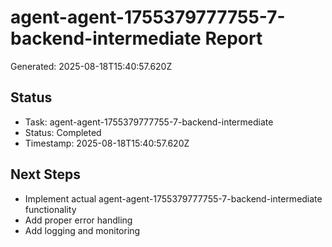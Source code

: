 # agent-agent-1755379777755-7-backend-intermediate Report

Generated: 2025-08-18T15:40:57.620Z

## Status
- Task: agent-agent-1755379777755-7-backend-intermediate
- Status: Completed
- Timestamp: 2025-08-18T15:40:57.620Z

## Next Steps
- Implement actual agent-agent-1755379777755-7-backend-intermediate functionality
- Add proper error handling
- Add logging and monitoring
